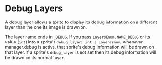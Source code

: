 # Debug Layers

A debug layer allows a sprite to display its debug information on a different layer than the one its image is drawn on.

The layer name ends in `_DEBUG`.
If you pass `LayersEnum.NAME_DEBUG` or its value (`int`) into a sprite's `debug_layer: int | LayersEnum`, whenever manager.debug is active, that sprite's debug information will be drawn on that layer.
If a sprite's `debug_layer` is not set then its debug information will be drawn on its normal `layer`.
